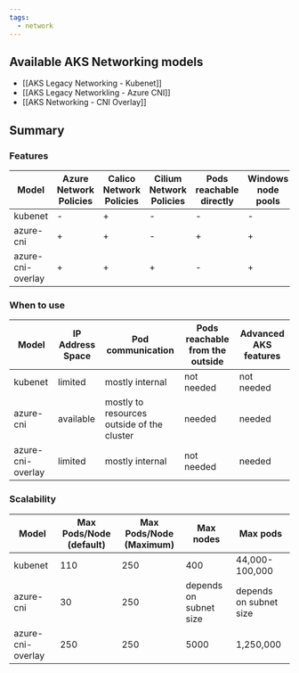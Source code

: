 ```yaml
---
tags:
  - network
---
```


## Available AKS Networking models 

- [[AKS Legacy Networking - Kubenet]]
- [[AKS Legacy Networkling - Azure CNI]]
- [[AKS Networking - CNI Overlay]]

## Summary

### Features
| Model             | Azure Network Policies | Calico Network Policies | Cilium Network Policies | Pods reachable directly | Windows node pools | Virtual Nodes | Nodepool per subnet |
| ----------------- | ---------------------- | ----------------------- | ----------------------- | ----------------------- | ------------------ | ------------- | ------------------- |
| kubenet           | -                      | +                       | -                       | -                       | -                  | -             | -                   |
| azure-cni         | +                      | +                       | -                       | +                       | +                  | +             | +                   |
| azure-cni-overlay | +                      | +                       | +                       | -                       | +                  | -             | +                   |
### When to use 

| **Model**         | **IP Address Space** | **Pod communication**                      | Pods reachable from the outside | Advanced AKS  features |
| ----------------- | -------------------- | ------------------------------------------ | ------------------------------- | ---------------------- |
| kubenet           | limited              | mostly internal                            | not needed                      | not needed             |
| azure-cni         | available            | mostly to resources outside of the cluster | needed                          | needed                 |
| azure-cni-overlay | limited              | mostly internal                            | not needed                      | needed                 |

### Scalability

| Model             | Max Pods/Node (default) | Max Pods/Node (Maximum) | Max nodes              | Max pods               |
| ----------------- | ----------------------- | ----------------------- | ---------------------- | ---------------------- |
| kubenet           | 110                     | 250                     | 400                    | 44,000-100,000         |
| azure-cni         | 30                      | 250                     | depends on subnet size | depends on subnet size |
| azure-cni-overlay | 250                     | 250                     | 5000                   | 1,250,000              |
